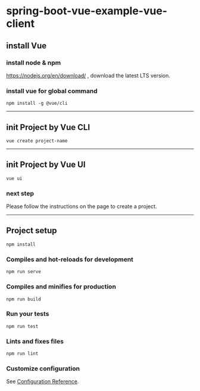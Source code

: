 # spring-boot-vue-example-vue-client

## install Vue
### install node & npm
https://nodejs.org/en/download/ , download the latest LTS version.

### install vue for global command
```
npm install -g @vue/cli
``` 

 
---

## init Project by Vue CLI 
```
vue create project-name 
```

---

## init Project by Vue UI
```
vue ui
```
### next step 
Please follow the instructions on the page to create a project.


---

## Project setup
```
npm install
```

### Compiles and hot-reloads for development
```
npm run serve
```

### Compiles and minifies for production
```
npm run build
```

### Run your tests
```
npm run test
```

### Lints and fixes files
```
npm run lint
```

### Customize configuration
See [Configuration Reference](https://cli.vuejs.org/config/).

